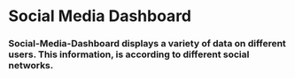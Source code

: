 # Social Media Dashboard

### Social-Media-Dashboard displays a variety of data on different users. This information, is according to different social networks.




